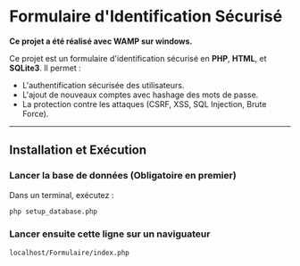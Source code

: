 # Formulaire d'Identification Sécurisé
**Ce projet a été réalisé avec WAMP sur windows.**

Ce projet est un formulaire d'identification sécurisé en **PHP**, **HTML**, et **SQLite3**.
Il permet :
- L'authentification sécurisée des utilisateurs.
- L'ajout de nouveaux comptes avec hashage des mots de passe.
- La protection contre les attaques (CSRF, XSS, SQL Injection, Brute Force).

---

## Installation et Exécution

### **Lancer la base de données** (**Obligatoire en premier**)
Dans un terminal, exécutez :
```bash
php setup_database.php
```
### **Lancer ensuite cette ligne sur un naviguateur**
```bash
localhost/Formulaire/index.php
```
